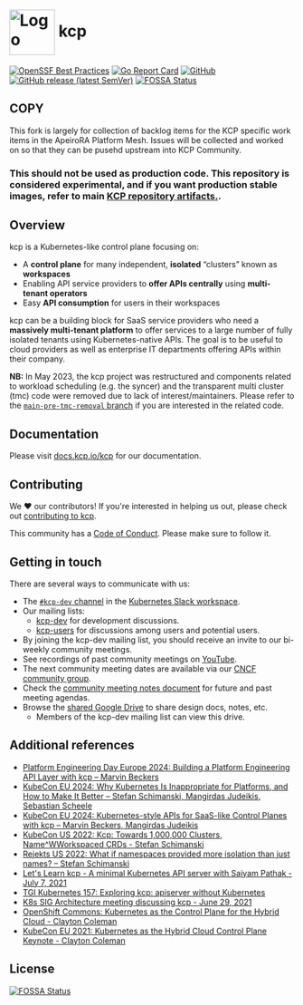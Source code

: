 # <img alt="Logo" width="80px" src="./contrib/logo/blue-green.png" style="vertical-align: middle;" /> kcp

[![OpenSSF Best Practices](https://www.bestpractices.dev/projects/8119/badge)](https://www.bestpractices.dev/projects/8119)
[![Go Report Card](https://goreportcard.com/badge/github.com/kcp-dev/kcp)](https://goreportcard.com/report/github.com/kcp-dev/kcp)
[![GitHub](https://img.shields.io/github/license/kcp-dev/kcp)](https://img.shields.io/github/license/kcp-dev/kcp)
[![GitHub release (latest SemVer)](https://img.shields.io/github/v/release/kcp-dev/kcp?sort=semver)](https://img.shields.io/github/v/release/kcp-dev/kcp?sort=semver)
[![FOSSA Status](https://app.fossa.com/api/projects/git%2Bgithub.com%2Fkcp-dev%2Fkcp.svg?type=shield)](https://app.fossa.com/projects/git%2Bgithub.com%2Fkcp-dev%2Fkcp?ref=badge_shield)

## COPY
This fork is largely for collection of backlog items for the KCP specific work items in the ApeiroRA Platform Mesh. Issues will be collected and worked on so that they can be pusehd upstream into KCP Community.

### This should not be used as production code. This repository is considered experimental, and if you want production stable images, refer to main [KCP repository artifacts.](https://github.com/kcp-dev/kcp).

## Overview

kcp is a Kubernetes-like control plane focusing on:

- A **control plane** for many independent, **isolated** “clusters” known as **workspaces**
- Enabling API service providers to **offer APIs centrally** using **multi-tenant operators**
- Easy **API consumption** for users in their workspaces

kcp can be a building block for SaaS service providers who need a **massively multi-tenant platform** to offer services
to a large number of fully isolated tenants using Kubernetes-native APIs. The goal is to be useful to cloud
providers as well as enterprise IT departments offering APIs within their company.

**NB:** In May 2023, the kcp project was restructured and components related to workload scheduling (e.g. the syncer) and the transparent multi cluster (tmc) code were removed due to lack of interest/maintainers. Please refer to the [`main-pre-tmc-removal` branch](https://github.com/kcp-dev/kcp/tree/main-pre-tmc-removal) if you are interested in the related code.

## Documentation

Please visit [docs.kcp.io/kcp](https://docs.kcp.io/kcp/latest) for our documentation.

## Contributing

We ❤️ our contributors! If you're interested in helping us out, please check out [contributing to kcp](https://docs.kcp.io/kcp/main/contributing/).

This community has a [Code of Conduct](./code-of-conduct.md). Please make sure to follow it.

## Getting in touch

There are several ways to communicate with us:

- The [`#kcp-dev` channel](https://app.slack.com/client/T09NY5SBT/C021U8WSAFK) in the [Kubernetes Slack workspace](https://slack.k8s.io).
- Our mailing lists:
    - [kcp-dev](https://groups.google.com/g/kcp-dev) for development discussions.
    - [kcp-users](https://groups.google.com/g/kcp-users) for discussions among users and potential users.
- By joining the kcp-dev mailing list, you should receive an invite to our bi-weekly community meetings.
- See recordings of past community meetings on [YouTube](https://www.youtube.com/channel/UCfP_yS5uYix0ppSbm2ltS5Q).
- The next community meeting dates are available via our [CNCF community group](https://community.cncf.io/kcp/).
- Check the [community meeting notes document](https://docs.google.com/document/d/1PrEhbmq1WfxFv1fTikDBZzXEIJkUWVHdqDFxaY1Ply4) for future and past meeting agendas.
- Browse the [shared Google Drive](https://drive.google.com/drive/folders/1FN7AZ_Q1CQor6eK0gpuKwdGFNwYI517M?usp=sharing) to share design docs, notes, etc.
    - Members of the kcp-dev mailing list can view this drive.

## Additional references

- [Platform Engineering Day Europe 2024: Building a Platform Engineering API Layer with kcp – Marvin Beckers](https://www.youtube.com/watch?v=az5Rm8Snms4)
- [KubeCon EU 2024: Why Kubernetes Is Inappropriate for Platforms, and How to Make It Better – Stefan Schimanski, Mangirdas Judeikis, Sebastian Scheele](https://www.youtube.com/watch?v=7op_r9R0fCo)
- [KubeCon EU 2024: Kubernetes-style APIs for SaaS-like Control Planes with kcp – Marvin Beckers, Mangirdas Judeikis](https://www.youtube.com/watch?v=-P1kUo5zZR4)
- [KubeCon US 2022: Kcp: Towards 1,000,000 Clusters, Name^WWorkspaced CRDs - Stefan Schimanski](https://www.youtube.com/watch?v=fGv5dpQ8X5I)
- [Rejekts US 2022: What if namespaces provided more isolation than just names? – Stefan Schimanski](https://www.youtube.com/watch?v=WGrPUyx7qQE)
- [Let's Learn kcp - A minimal Kubernetes API server with Saiyam Pathak - July 7, 2021](https://www.youtube.com/watch?v=M4mn_LlCyzk)
- [TGI Kubernetes 157: Exploring kcp: apiserver without Kubernetes](https://youtu.be/FD_kY3Ey2pI)
- [K8s SIG Architecture meeting discussing kcp - June 29, 2021](https://www.youtube.com/watch?v=YrdAYoo-UQQ)
- [OpenShift Commons: Kubernetes as the Control Plane for the Hybrid Cloud - Clayton Coleman](https://www.youtube.com/watch?v=Y3Y11Aj_01I)
- [KubeCon EU 2021: Kubernetes as the Hybrid Cloud Control Plane Keynote - Clayton Coleman](https://www.youtube.com/watch?v=oaPBYUfdFE8)


## License
[![FOSSA Status](https://app.fossa.com/api/projects/git%2Bgithub.com%2Fkcp-dev%2Fkcp.svg?type=large)](https://app.fossa.com/projects/git%2Bgithub.com%2Fkcp-dev%2Fkcp?ref=badge_large)
